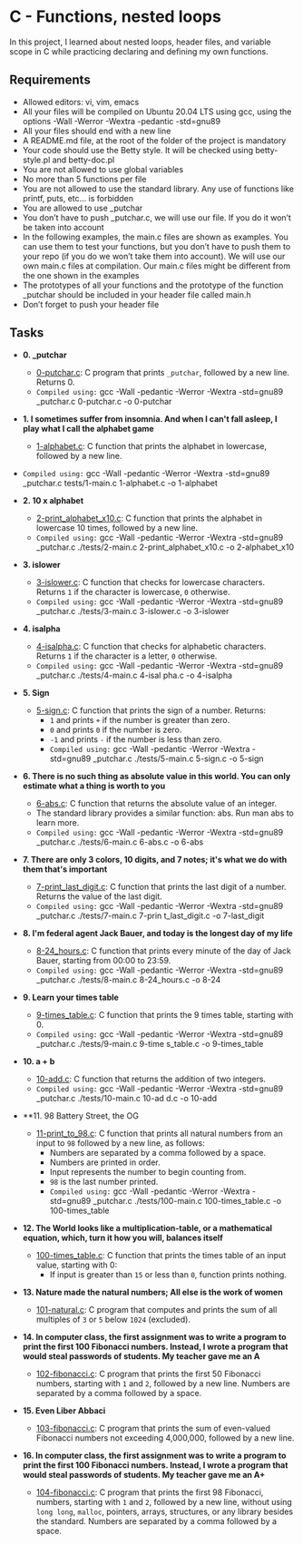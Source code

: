 # C - Functions, nested loops

In this project, I learned about nested loops, header files, and variable scope
in C while practicing declaring and defining my own functions.

## Requirements
* Allowed editors: vi, vim, emacs
* All your files will be compiled on Ubuntu 20.04 LTS using gcc, using the options -Wall -Werror -Wextra -pedantic -std=gnu89
* All your files should end with a new line
* A README.md file, at the root of the folder of the project is mandatory
* Your code should use the Betty style. It will be checked using betty-style.pl and betty-doc.pl
* You are not allowed to use global variables
* No more than 5 functions per file
* You are not allowed to use the standard library. Any use of functions like printf, puts, etc… is forbidden
* You are allowed to use _putchar
* You don’t have to push _putchar.c, we will use our file. If you do it won’t be taken into account
* In the following examples, the main.c files are shown as examples. You can use them to test your functions, but you don’t have to push them to your repo (if you do we won’t take them into account). We will use our own main.c files at compilation. Our main.c files might be different from the one shown in the examples
* The prototypes of all your functions and the prototype of the function _putchar should be included in your header file called main.h
* Don’t forget to push your header file

## Tasks

* **0. _putchar**
  * [0-putchar.c](./0-putchar.c): C program that prints `_putchar`, followed by a
  new line. Returns 0.
  * `Compiled using:`  gcc -Wall -pedantic -Werror -Wextra -std=gnu89 _putchar.c 0-putchar.c -o 0-putchar

* **1. I sometimes suffer from insomnia. And when I can't fall asleep, I play what I call the alphabet game**
  * [1-alphabet.c](./1-alphabet.c): C function that prints the alphabet in lowercase,
  followed by a new line.
 * `Compiled using:` gcc -Wall -pedantic -Werror -Wextra -std=gnu89 _putchar.c tests/1-main.c 1-alphabet.c -o 1-alphabet

* **2. 10 x alphabet**
  * [2-print_alphabet_x10.c](./2-print_alphabet_x10.c): C function that prints the
  alphabet in lowercase 10 times, followed by a new line.
  * `Compiled using:` gcc -Wall -pedantic -Werror -Wextra -std=gnu89 _putchar.c ./tests/2-main.c 2-print_alphabet_x10.c -o 2-alphabet_x10

* **3. islower**
  * [3-islower.c](./3-islower.c): C function that checks for lowercase characters.
  Returns `1` if the character is lowercase, `0` otherwise.
  * `Compiled using:` gcc -Wall -pedantic -Werror -Wextra -std=gnu89 _putchar.c ./tests/3-main.c 3-islower.c -o 3-islower

* **4. isalpha**
  * [4-isalpha.c](./4-isalpha.c): C function that checks for alphabetic characters.
  Returns `1` if the character is a letter, `0` otherwise.
  * `Compiled using:` gcc -Wall -pedantic -Werror -Wextra -std=gnu89 _putchar.c ./tests/4-main.c 4-isal
pha.c -o 4-isalpha

* **5. Sign**
  * [5-sign.c](./5-sign.c): C function that prints the sign of a number. Returns:
    * `1` and prints `+` if the number is greater than zero.
    * `0` and prints `0` if the number is zero.
    * `-1` and prints `-` if the number is less than zero.
    * `Compiled using:` gcc -Wall -pedantic -Werror -Wextra -std=gnu89 _putchar.c ./tests/5-main.c 5-sign.c -o 5-sign 

* **6. There is no such thing as absolute value in this world. You can only estimate what a thing is worth to you**
  * [6-abs.c](./6-abs.c): C function that returns the absolute value of an integer.
  * The standard library provides a similar function: abs. Run man abs to learn more.
  * `Compiled using:` gcc -Wall -pedantic -Werror -Wextra -std=gnu89 _putchar.c ./tests/6-main.c 6-abs.c -o 6-abs

* **7. There are only 3 colors, 10 digits, and 7 notes; it's what we do with them that's important**
  * [7-print_last_digit.c](./7-print_last_digit.c): C function that prints the last
  digit of a number. Returns the value of the last digit.
  * `Compiled using:` gcc -Wall -pedantic -Werror -Wextra -std=gnu89 _putchar.c ./tests/7-main.c 7-prin
t_last_digit.c -o 7-last_digit

* **8. I'm federal agent Jack Bauer, and today is the longest day of my life**
  * [8-24_hours.c](./8-24_hours.c): C function that prints every minute of the day
  of Jack Bauer, starting from 00:00 to 23:59.
  * `Compiled using:` gcc -Wall -pedantic -Werror -Wextra -std=gnu89 _putchar.c ./tests/8-main.c 8-24_hours.c -o 8-24

* **9. Learn your times table**
  * [9-times_table.c](./9-times_table.c): C function that prints the 9 times table,
  starting with 0.
  * `Compiled using:` gcc -Wall -pedantic -Werror -Wextra -std=gnu89 _putchar.c ./tests/9-main.c 9-time
s_table.c -o 9-times_table

* **10. a + b**
  * [10-add.c](./10-add.c): C function that returns the addition of two integers.
  * `Compiled using:` gcc -Wall -pedantic -Werror -Wextra -std=gnu89 _putchar.c ./tests/10-main.c 10-ad
d.c -o 10-add

* **11. 98 Battery Street, the OG
  * [11-print_to_98.c](./11-print_to_98.c): C function that prints all natural numbers
  from an input to `98` followed by a new line, as follows:
    * Numbers are separated by a comma followed by a space.
    * Numbers are printed in order.
    * Input represents the number to begin counting from.
    * `98` is the last number printed.
    * `Compiled using:` gcc -Wall -pedantic -Werror -Wextra -std=gnu89 _putchar.c ./tests/100-main.c 100-times_table.c -o 100-times_table

* **12. The World looks like a multiplication-table, or a mathematical equation, which, turn it how you will, balances itself**
  * [100-times_table.c](./100-times_table.c): C function that prints the times table of
  an input value, starting with 0:
    * If input is greater than `15` or less than `0`, function prints nothing.

* **13. Nature made the natural numbers; All else is the work of women**
  * [101-natural.c](./101-natural.c): C program that computes and prints the sum of
  all multiples of `3` or `5` below `1024` (excluded).

* **14. In computer class, the first assignment was to write a program to print the first 100 Fibonacci numbers. Instead, I wrote a program that would steal passwords of students. My teacher gave me an A**
  * [102-fibonacci.c](./102-fibonacci.c): C program that prints the first 50
  Fibonacci numbers, starting with `1` and `2`, followed by a new line.
  Numbers are separated by a comma followed by a space.

* **15. Even Liber Abbaci**
  * [103-fibonacci.c](./103-fibonacci.c): C program that prints the sum of even-valued
  Fibonacci numbers not exceeding 4,000,000, followed by a new line.

* **16. In computer class, the first assignment was to write a program to print the first 100 Fibonacci numbers. Instead, I wrote a program that would steal passwords of students. My teacher gave me an A+**
  * [104-fibonacci.c](./104-fibonacci.c): C program that prints the first 98 Fibonacci, numbers, starting with `1` and `2`, followed by a new line, without using `long long`, `malloc`, pointers, arrays, structures, or any library besides the standard. Numbers are separated by a comma followed by a space.

